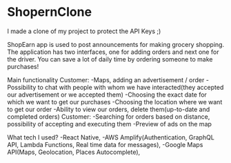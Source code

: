 # ShopernClone
I made a clone of my project to protect the API Keys ;)


ShopEarn app is used to post announcements for making grocery shopping. The application has two interfaces, one for adding orders and next one for the driver. You can save a lot of daily time by ordering someone to make purchases!

Main functionality
Customer:
-Maps, adding an advertisement / order
-Possibility to chat with people with whom we have interacted(they accepted our advertisement or we accepted them)
-Choosing the exact date for which we want to get our purchases
-Choosing the location where we want to get our order
-Ability to view our orders, delete them(up-to-date and completed orders)
Customer:
-Searching for orders based on distance, possibility of accepting and executing them
-Preview of ads on the map

What tech I used?
-React Native,
-AWS Amplify(Authentication, GraphQL API, Lambda Functions, Real time data for messages),
-Google Maps API(Maps, Geolocation, Places Autocomplete),

